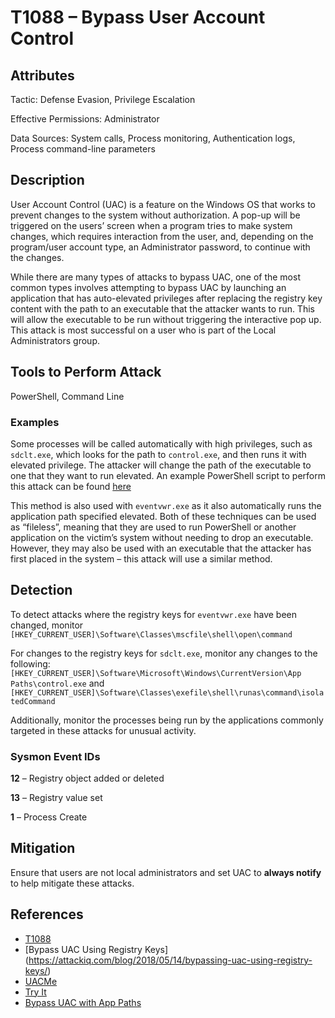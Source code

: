 # T1088 – Bypass User Account Control 

## Attributes

Tactic: Defense Evasion, Privilege Escalation

Effective Permissions: Administrator

Data Sources: System calls, Process monitoring, Authentication logs, Process command-line parameters

## Description

User Account Control (UAC) is a feature on the Windows OS that works to prevent changes to the system without authorization. A pop-up will be triggered on the users’ screen when a program tries to make system changes, which requires interaction from the user, and, depending on the program/user account type, an Administrator password, to continue with the changes. 

While there are many types of attacks to bypass UAC, one of the most common types involves attempting to bypass UAC by launching an application that has auto-elevated privileges after replacing the registry key content with the path to an executable that the attacker wants to run. This will allow the executable to be run without triggering the interactive pop up. This attack is most successful on a user who is part of the Local Administrators group. 

## Tools to Perform Attack

PowerShell, Command Line

### Examples
Some processes will be called automatically with high privileges, such as `sdclt.exe`, which looks for the path to `control.exe`, and then runs it with elevated privilege. The attacker will change the path of the executable to one that they want to run elevated. An example PowerShell script to perform this attack can be found [here](https://raw.githubusercontent.com/enigma0x3/Misc-PowerShell-Stuff/master/Invoke-AppPathBypass.ps1)


This method is also used with `eventvwr.exe` as it also automatically runs the application path specified elevated. Both of these techniques can be used as “fileless”, meaning that they are used to run PowerShell or another application on the victim’s system without needing to drop an executable. However, they may also be used with an executable that the attacker has first placed in the system – this attack will use a similar method. 


## Detection

To detect attacks where the registry keys for `eventvwr.exe` have been changed, monitor `[HKEY_CURRENT_USER]\Software\Classes\mscfile\shell\open\command`

For changes to the registry keys for `sdclt.exe`, monitor any changes to the following:
`[HKEY_CURRENT_USER]\Software\Microsoft\Windows\CurrentVersion\App Paths\control.exe` and `[HKEY_CURRENT_USER]\Software\Classes\exefile\shell\runas\command\isolatedCommand`

Additionally, monitor the processes being run by the applications commonly targeted in these attacks for unusual activity. 

### Sysmon Event IDs 

**12** – Registry object added or deleted

**13** – Registry value set

**1** – Process Create


## Mitigation

Ensure that users are not local administrators and set UAC to **always notify** to help mitigate these attacks. 



## References

-	[T1088](https://attack.mitre.org/techniques/T1088/)
-	[Bypass UAC Using Registry Keys] (https://attackiq.com/blog/2018/05/14/bypassing-uac-using-registry-keys/)
-	[UACMe](https://github.com/hfiref0x/UACME)
-	[Try It](http://blog.sevagas.com/?Yet-another-sdclt-UAC-bypass)
-	[Bypass UAC with App Paths]( https://enigma0x3.net/2017/03/14/bypassing-uac-using-app-paths/)

